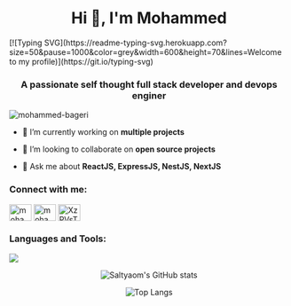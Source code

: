 <h1 align="center">Hi 👋, I'm Mohammed</h1>
[![Typing SVG](https://readme-typing-svg.herokuapp.com?size=50&pause=1000&color=grey&width=600&height=70&lines=Welcome to my profile)](https://git.io/typing-svg)
<h3 align="center">A passionate self thought full stack developer and devops enginer</h3>

<p align="left"> <img src="https://komarev.com/ghpvc/?username=mohammed-bageri&label=Profile%20views&color=0e75b6&style=flat" alt="mohammed-bageri" /> </p>


- 🔭 I’m currently working on **multiple projects**

- 👯 I’m looking to collaborate on **open source projects**

- 💬 Ask me about **ReactJS, ExpressJS, NestJS, NextJS**

<h3 align="left">Connect with me:</h3>
<p align="left">
<a href="https://linkedin.com/in/mohammed-bageri-1429481a2" target="blank"><img align="center" src="https://raw.githubusercontent.com/rahuldkjain/github-profile-readme-generator/master/src/images/icons/Social/linked-in-alt.svg" alt="mohammed-bageri-1429481a2" height="30" width="40" /></a>
<a href="https://fb.com/mohammed.bageri.18" target="blank"><img align="center" src="https://raw.githubusercontent.com/rahuldkjain/github-profile-readme-generator/master/src/images/icons/Social/facebook.svg" alt="mohammed.bageri.18" height="30" width="40" /></a>
<a href="https://discord.gg/XzPVsThj" target="blank"><img align="center" src="https://raw.githubusercontent.com/rahuldkjain/github-profile-readme-generator/master/src/images/icons/Social/discord.svg" alt="XzPVsThj" height="30" width="40" /></a>
</p>

<h3 align="left">Languages and Tools:</h3>
<p align=left>
  <a href="https://skillicons.dev">
    <img src="https://skillicons.dev/icons?i=javascript,typescript,cs,html,css,python,nodejs,dotnet,expressjs,nestjs,angular,react,nextjs,vue,nuxtjs,electron,tailwind,prisma,vite,webpack,postgresql,mongodb,mysql,redis,linux,nginx,docker,cloudflare,aws,gcp" />
  </a>
</p>

<p align="center">
  <img alt="Saltyaom's GitHub stats" src=https://github-readme-stats.vercel.app/api?username=mohammed-bageri&theme=dark)](https://github.com/anuraghazra/github-readme-stats />
  
</p>

<p align="center">
  <img alt="Top Langs" src=https://github-readme-stats.vercel.app/api/top-langs/?username=mohammed-bageri&layout=compact&theme=dark)](https://github.com/anuraghazra/github-readme-stats />
</p>

